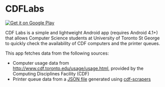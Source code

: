 CDFLabs
=======

<a href="https://play.google.com/store/apps/details?id=me.echeung.cdflabs">
  <img alt="Get it on Google Play"
       src="https://developer.android.com/images/brand/en_generic_rgb_wo_60.png" />
</a>

CDF Labs is a simple and lightweight Android app (requires Android 4.1+) that allows Computer Science students at University of Toronto St George to quickly check the availability of CDF computers and the printer queues.

This app fetches data from the following sources:
- Computer usage data from <http://www.cdf.toronto.edu/usage/usage.html>, provided by the Computing Disciplines Facility (CDF)
- Printer queue data from a [JSON file](http://www.cdf.toronto.edu/~g3cheunh/cdfprinters.json) generated using [cdf-scrapers](https://github.com/arkon/cdf-scrapers)

